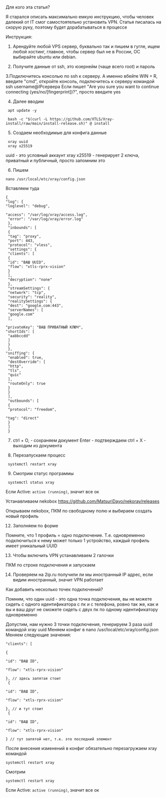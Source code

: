 Для кого эта статья?

Я старался описать максимально емкую инструкцию, чтобы человек далекий от IT смог самостоятельно установить VPN. Статья писалась на скорую руку, поэтому будет дорабатываться в процессе

Инструкция:

1. Арендуйте любой VPS сервер, буквально так и пишем в гугле, ищем любой хостинг, главное, чтобы сервер был не в России, ОС выбирайте ubuntu или debian.

2. Получите данные от ssh, это юзернейм (чаще всего root) и пароль

3.Подключитесь консолью по ssh к серверу. А именно вбейте WIN + R, введите "cmd", откройте консоль, подключитесь к серверу командой ssh username@IPсервера
Если пишет "Are you sure you want to continue connecting (yes/no/[fingerprint])?", просто введите yes

4. Далее вводим
```
 apt update -y

 bash -c "$(curl -L https://github.com/XTLS/Xray-install/raw/main/install-release.sh)" @ install
```
5. Создаем необходимые для конфига данные
```
 xray uuid
 xray x25519
```

uuid - это условный аккаунт
xray x25519 - генерирует 2 ключа, приватный и публичный, просто запомним это

6. Пишем
```
nano /usr/local/etc/xray/config.json
```
Вставляем туда
```
{
"log": {
"loglevel": "debug",

"access": "/var/log/xray/access.log",
 "error": "/var/log/xray/error.log"
 },
 "inbounds": [
 {
 "tag": "proxy",
 "port": 443,
 "protocol": "vless",
 "settings": {
 "clients": [
 {
 "id": "ВАШ UUID",
 "flow": "xtls-rprx-vision"
 }
 ],
 "decryption": "none"
 },
 "streamSettings": {
 "network": "tcp",
 "security": "reality",
 "realitySettings": {
 "dest": "google.com:443",
 "serverNames": [
 "google.com"
 ],

"privateKey": "ВАШ ПРИВАТНЫЙ КЛЮЧ",
"shortIds": [
 "aabbccdd"
 ]
 }
 },
"sniffing": {
 "enabled": true,
 "destOverride": [
 "http",
 "tls",
 "quic"
 ],
 "routeOnly": true
 }
 }
 ],
 "outbounds": [
 {
 "protocol": "freedom",

"tag": "direct"
 }
 ]
 }
```
7. ctrl + O, - сохраняем документ
Enter - подтверждаем
ctrl + X - выходим из документа

8. Перезапускаем процесс
```
 systemctl restart xray
```

9. Смотрим статус программы
```
 systemctl status xray
```

Если Active: `active (running)`, значит все ок

Устанавливаем nekobox https://github.com/MatsuriDayo/nekoray/releases

Открываем nekobox, ПКМ по свободному полю и выбираем создать новый профиль


12. Заполняем по форме


Помните, что 1 профиль = одно подключение. Т.е. одновременно подключиться к нему может только 1 устройство, каждый профиль имеет уникальный UUID

13. Чтобы включить VPN устанавливаем 2 галочки


ПКМ по строке подключения и запускаем


14. Проверяем на 2ip.ru получили ли мы иностранный IP адрес, если видим иностранный, значит VPN работает

Как добавить несколько точек подключений?

Помним, что один uuid - это одна точка подключения, вы не можете сидеть с одного идентификатора с пк и с телефона, ровно так же, как и вы и ваш друг не сможете сидеть с двух пк по одному идентификатору одновременно

Допустим, нам нужно 3 точки подключения, генерируем 3 раза uuid командой xray uuid
Меняем конфиг в nano /usr/local/etc/xray/config.json
Меняем следующие значения:
```
"clients": [

{

"id": "ВАШ ID",

"flow": "xtls-rprx-vision"

}, // здесь запятая стоит
 {

"id": "ВАШ ID",

"flow": "xtls-rprx-vision"

}, // и тут стоит
 {

"id": "ВАШ ID",

"flow": "xtls-rprx-vision"

} // тут запятой нет, т.к. это последний элемент
```
После внесения изменений в конфиг обязательно перезагружаем xray командой 
```
systemctl restart xray
```
Смотрим 
```
systemctl restart xray
```
Если Active: `active (running)`, значит все ок
